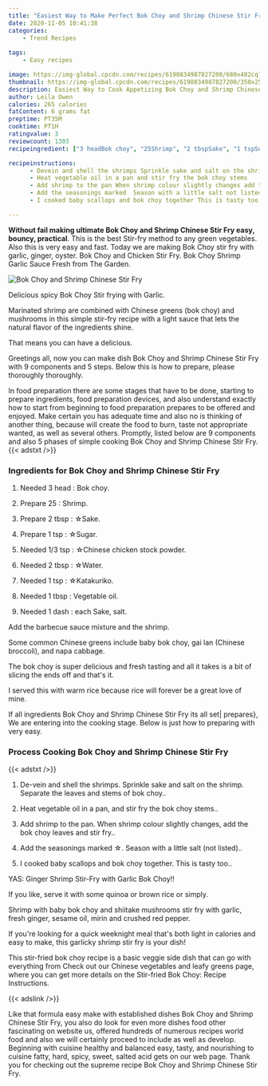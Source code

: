 ```yaml
---
title: "Easiest Way to Make Perfect Bok Choy and Shrimp Chinese Stir Fry"
date: 2020-11-05 10:41:38
categories:
    - Trend Recipes
    
tags:
    - Easy recipes

image: https://img-global.cpcdn.com/recipes/6190834987827200/680x482cq70/bok-choy-and-shrimp-chinese-stir-fry-recipe-main-photo.jpg
thumbnail: https://img-global.cpcdn.com/recipes/6190834987827200/350x250cq70/bok-choy-and-shrimp-chinese-stir-fry-recipe-main-photo.jpg
description: Easiest Way to Cook Appetizing Bok Choy and Shrimp Chinese Stir Fry with 9 ingredients and 5 stages of easy cooking.
author: Leila Owen
calories: 265 calories
fatContent: 6 grams fat
preptime: PT35M
cooktime: PT1H
ratingvalue: 3
reviewcount: 1303
recipeingredient: ["3 headBok choy", "25Shrimp", "2 tbspSake", "1 tspSugar", "1/3 tspChinese chicken stock powder", "2 tbspWater", "1 tspKatakuriko", "1 tbspVegetable oil", "1 dasheach Sake salt"]

recipeinstructions: 
      - Devein and shell the shrimps Sprinkle sake and salt on the shrimp Separate the leaves and stems of bok choy 
      - Heat vegetable oil in a pan and stir fry the bok choy stems 
      - Add shrimp to the pan When shrimp colour slightly changes add the bok choy leaves and stir fry 
      - Add the seasonings marked  Season with a little salt not listed 
      - I cooked baby scallops and bok choy together This is tasty too

---
```




**Without fail making ultimate Bok Choy and Shrimp Chinese Stir Fry easy, bouncy, practical**. This is the best Stir-fry method to any green vegetables. Also this is very easy and fast. Today we are making Bok Choy stir fry with garlic, ginger, oyster. Bok Choy and Chicken Stir Fry. Bok Choy Shrimp Garlic Sauce Fresh from The Garden.


![Bok Choy and Shrimp Chinese Stir Fry](https://img-global.cpcdn.com/recipes/6190834987827200/680x482cq70/bok-choy-and-shrimp-chinese-stir-fry-recipe-main-photo.jpg "Bok Choy and Shrimp Chinese Stir Fry")



Delicious spicy Bok Choy Stir frying with Garlic.

Marinated shrimp are combined with Chinese greens (bok choy) and mushrooms in this simple stir-fry recipe with a light sauce that lets the natural flavor of the ingredients shine.

That means you can have a delicious.


Greetings all, now you can make dish Bok Choy and Shrimp Chinese Stir Fry with 9 components and 5 steps. Below this is how to prepare, please thoroughly thoroughly.

In food preparation there are some stages that have to be done, starting to prepare ingredients, food preparation devices, and also understand exactly how to start from beginning to food preparation prepares to be offered and enjoyed. Make certain you has adequate time and also no is thinking of another thing, because will create the food to burn, taste not appropriate wanted, as well as several others. Promptly, listed below are 9 components and also 5 phases of simple cooking Bok Choy and Shrimp Chinese Stir Fry.
{{< adstxt />}}

### Ingredients for Bok Choy and Shrimp Chinese Stir Fry


1. Needed 3 head : Bok choy.

1. Prepare 25 : Shrimp.

1. Prepare 2 tbsp : ☆Sake.

1. Prepare 1 tsp : ☆Sugar.

1. Needed 1/3 tsp : ☆Chinese chicken stock powder.

1. Needed 2 tbsp : ☆Water.

1. Needed 1 tsp : ☆Katakuriko.

1. Needed 1 tbsp : Vegetable oil.

1. Needed 1 dash : each Sake, salt.


Add the barbecue sauce mixture and the shrimp.

Some common Chinese greens include baby bok choy, gai lan (Chinese broccoli), and napa cabbage.

The bok choy is super delicious and fresh tasting and all it takes is a bit of slicing the ends off and that&#39;s it.

I served this with warm rice because rice will forever be a great love of mine.


If all ingredients Bok Choy and Shrimp Chinese Stir Fry its all set| prepares}, We are entering into the cooking stage. Below is just how to preparing with very easy.

### Process Cooking Bok Choy and Shrimp Chinese Stir Fry

{{< adstxt />}}


1. De-vein and shell the shrimps. Sprinkle sake and salt on the shrimp. Separate the leaves and stems of bok choy..



1. Heat vegetable oil in a pan, and stir fry the bok choy stems..



1. Add shrimp to the pan. When shrimp colour slightly changes, add the bok choy leaves and stir fry..



1. Add the seasonings marked ☆. Season with a little salt (not listed)..



1. I cooked baby scallops and bok choy together. This is tasty too..




YAS: Ginger Shrimp Stir-Fry with Garlic Bok Choy!!

If you like, serve it with some quinoa or brown rice or simply.

Shrimp with baby bok choy and shiitake mushrooms stir fry with garlic, fresh ginger, sesame oil, mirin and crushed red pepper.

If you&#39;re looking for a quick weeknight meal that&#39;s both light in calories and easy to make, this garlicky shrimp stir fry is your dish!

This stir-fried bok choy recipe is a basic veggie side dish that can go with everything from Check out our Chinese vegetables and leafy greens page, where you can get more details on the Stir-fried Bok Choy: Recipe Instructions.


{{< adslink />}}

Like that formula easy make with established dishes Bok Choy and Shrimp Chinese Stir Fry, you also do look for even more dishes food other fascinating on website us, offered hundreds of numerous recipes world food and also we will certainly proceed to include as well as develop. Beginning with cuisine healthy and balanced easy, tasty, and nourishing to cuisine fatty, hard, spicy, sweet, salted acid gets on our web page. Thank you for checking out the supreme recipe Bok Choy and Shrimp Chinese Stir Fry.
